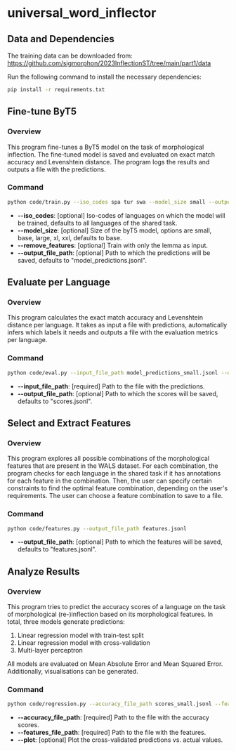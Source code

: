 # universal_word_inflector

## Data and Dependencies

The training data can be downloaded from: https://github.com/sigmorphon/2023InflectionST/tree/main/part1/data

Run the following command to install the necessary dependencies:

```sh
pip install -r requirements.txt
```

## Fine-tune ByT5 

### Overview
This program fine-tunes a ByT5 model on the task of morphological inflection. The fine-tuned model is saved and evaluated on exact match accuracy and Levenshtein distance. The program logs the results and outputs a file with the predictions.

### Command

```sh
python code/train.py --iso_codes spa tur swa --model_size small --output_file_path model_predictions_small.jsonl
```

- **--iso_codes**: [optional] Iso-codes of languages on which the model will be trained, defaults to all languages of the shared task. 
- **--model_size**: [optional] Size of the byT5 model, options are small, base, large, xl, xxl, defaults to base.
- **--remove_features**: [optional] Train with only the lemma as input.
- **--output_file_path**: [optional] Path to which the predictions will be saved, defaults to "model_predictions.jsonl".

## Evaluate per Language

### Overview
This program calculates the exact match accuracy and Levenshtein distance per language. It takes as input a file with predictions, automatically infers which labels it needs and outputs a file with the evaluation metrics per language.

### Command

```sh
python code/eval.py --input_file_path model_predictions_small.jsonl --output_file_path scores_small.jsonl
```

- **--input_file_path**: [required] Path to the file with the predictions.
- **--output_file_path**: [optional] Path to which the scores will be saved, defaults to "scores.jsonl".

## Select and Extract Features

### Overview
This program explores all possible combinations of the morphological features that are present in the WALS dataset. For each combination, the program checks for each language in the shared task if it has annotations for each feature in the combination. Then, the user can specify certain constraints to find the optimal feature combination, depending on the user's requirements. The user can choose a feature combination to save to a file.

### Command

```sh
python code/features.py --output_file_path features.jsonl
```

- **--output_file_path**: [optional] Path to which the features will be saved, defaults to "features.jsonl".

## Analyze Results

### Overview
This program tries to predict the accuracy scores of a language on the task of morphological (re-)inflection based on its morphological features. In total, three models generate predictions:
1) Linear regression model with train-test split
2) Linear regression model with cross-validation
3) Multi-layer perceptron

All models are evaluated on Mean Absolute Error and Mean Squared Error. Additionally, visualisations can be generated.

### Command

```sh
python code/regression.py --accuracy_file_path scores_small.jsonl --features_file_path features.jsonl --plot
```

- **--accuracy_file_path**: [required] Path to the file with the accuracy scores.
- **--features_file_path**: [required] Path to the file with the features.
- **--plot**: [optional] Plot the cross-validated predictions vs. actual values.
